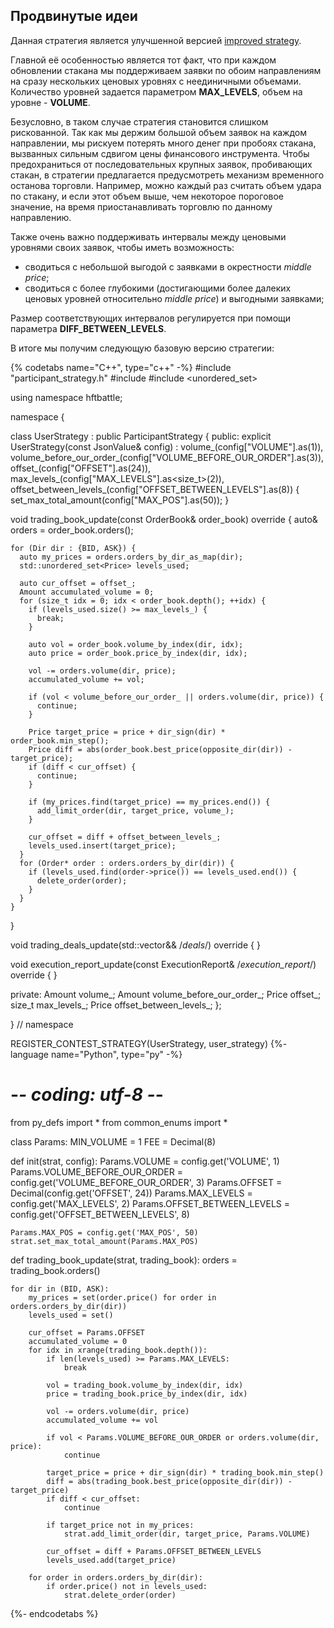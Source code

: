 ## Продвинутые идеи

Данная стратегия является улучшенной версией [improved strategy](ideas.md).

Главной её особенностью является тот факт, что при каждом обновлении стакана мы поддерживаем заявки по обоим направлениям на сразу нескольких ценовых уровнях с неединичными объемами. Количество уровней задается параметром **MAX_LEVELS**, объем на уровне - **VOLUME**. 

Безусловно, в таком случае стратегия становится слишком рискованной. Так как мы держим большой объем заявок на каждом направлении, мы рискуем потерять много денег при пробоях стакана, вызванных сильным сдвигом цены финансового инструмента. Чтобы предохраниться от последовательных крупных заявок, пробивающих стакан, в стратегии предлагается предусмотреть механизм временного останова торговли. Например, можно каждый раз считать объем удара по стакану, и если этот объем выше, чем некоторое пороговое значение, на время приостанавливать торговлю по данному направлению.

Также очень важно поддерживать интервалы между ценовыми уровнями своих заявок, чтобы иметь возможность:
  - сводиться с небольшой выгодой с заявками в окрестности *middle price*;
  - сводиться с более глубокими (достигающими более далеких ценовых уровней относительно *middle price*) и выгодными заявками;

Размер соответствующих интервалов регулируется при помощи параметра **DIFF_BETWEEN_LEVELS**.


В итоге мы получим следующую базовую версию стратегии:

{% codetabs name="C++", type="c++" -%}
#include "participant_strategy.h"
#include <vector>
#include <unordered_set>

using namespace hftbattle;

namespace {

class UserStrategy : public ParticipantStrategy {
public:
  explicit UserStrategy(const JsonValue& config) : 
      volume_(config["VOLUME"].as<Amount>(1)),
      volume_before_our_order_(config["VOLUME_BEFORE_OUR_ORDER"].as<Amount>(3)),
      offset_(config["OFFSET"].as<Price>(24)),
      max_levels_(config["MAX_LEVELS"].as<size_t>(2)),
      offset_between_levels_(config["OFFSET_BETWEEN_LEVELS"].as<Price>(8)) {
    set_max_total_amount(config["MAX_POS"].as<Amount>(50));
  }

  void trading_book_update(const OrderBook& order_book) override {
    auto& orders = order_book.orders();
    
    for (Dir dir : {BID, ASK}) {
      auto my_prices = orders.orders_by_dir_as_map(dir);
      std::unordered_set<Price> levels_used;
        
      auto cur_offset = offset_;
      Amount accumulated_volume = 0;
      for (size_t idx = 0; idx < order_book.depth(); ++idx) {
        if (levels_used.size() >= max_levels_) {
          break;
        }
        
        auto vol = order_book.volume_by_index(dir, idx);
        auto price = order_book.price_by_index(dir, idx);
        
        vol -= orders.volume(dir, price);
        accumulated_volume += vol;
            
        if (vol < volume_before_our_order_ || orders.volume(dir, price)) {
          continue;
        }
            
        Price target_price = price + dir_sign(dir) * order_book.min_step();
        Price diff = abs(order_book.best_price(opposite_dir(dir)) - target_price);
        if (diff < cur_offset) {
          continue;
        }
            
        if (my_prices.find(target_price) == my_prices.end()) {
          add_limit_order(dir, target_price, volume_);
        }
            
        cur_offset = diff + offset_between_levels_;
        levels_used.insert(target_price);
      }
      for (Order* order : orders.orders_by_dir(dir)) {
        if (levels_used.find(order->price()) == levels_used.end()) {
          delete_order(order);
        }
      }
    }
  }

  void trading_deals_update(std::vector<Deal>&& /*deals*/) override { }

  void execution_report_update(const ExecutionReport& /*execution_report*/) override { }
  
private:
  Amount volume_;
  Amount volume_before_our_order_;
  Price offset_;
  size_t max_levels_;
  Price offset_between_levels_;
};

}  // namespace

REGISTER_CONTEST_STRATEGY(UserStrategy, user_strategy)
{%- language name="Python", type="py" -%}
# -*- coding: utf-8 -*-


from py_defs import *
from common_enums import *
        

class Params:
    MIN_VOLUME = 1
    FEE = Decimal(8)


def init(strat, config):
    Params.VOLUME = config.get('VOLUME', 1)
    Params.VOLUME_BEFORE_OUR_ORDER = config.get('VOLUME_BEFORE_OUR_ORDER', 3)
    Params.OFFSET = Decimal(config.get('OFFSET', 24))
    Params.MAX_LEVELS = config.get('MAX_LEVELS', 2)
    Params.OFFSET_BETWEEN_LEVELS = config.get('OFFSET_BETWEEN_LEVELS', 8)

    Params.MAX_POS = config.get('MAX_POS', 50)
    strat.set_max_total_amount(Params.MAX_POS)
  

def trading_book_update(strat, trading_book):
    orders = trading_book.orders()
  
    for dir in (BID, ASK):
        my_prices = set(order.price() for order in orders.orders_by_dir(dir))
        levels_used = set()
        
        cur_offset = Params.OFFSET
        accumulated_volume = 0
        for idx in xrange(trading_book.depth()):
            if len(levels_used) >= Params.MAX_LEVELS:
                break
            
            vol = trading_book.volume_by_index(dir, idx)
            price = trading_book.price_by_index(dir, idx)
            
            vol -= orders.volume(dir, price)
            accumulated_volume += vol
            
            if vol < Params.VOLUME_BEFORE_OUR_ORDER or orders.volume(dir, price): 
                continue
            
            target_price = price + dir_sign(dir) * trading_book.min_step()
            diff = abs(trading_book.best_price(opposite_dir(dir)) - target_price)
            if diff < cur_offset:
                continue
            
            if target_price not in my_prices:
                strat.add_limit_order(dir, target_price, Params.VOLUME)
            
            cur_offset = diff + Params.OFFSET_BETWEEN_LEVELS
            levels_used.add(target_price)
            
        for order in orders.orders_by_dir(dir):
            if order.price() not in levels_used:
                strat.delete_order(order)
{%- endcodetabs %}
